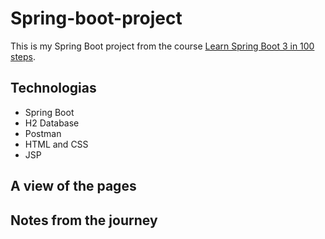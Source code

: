 # Spring-boot-project

This is my Spring Boot project from the course [Learn Spring Boot 3 in 100 steps](https://www.udemy.com/course/spring-boot-tutorial-for-beginners/?utm_source=adwords&utm_medium=udemyads&utm_campaign=WebDevelopment_v.PROF_la.EN_cc.BR_ti.8322&utm_content=deal4584&utm_term=_._ag_108455848694_._ad_467154447027_._kw__._de_c_._dm__._pl__._ti_dsa-774930035449_._li_1001542_._pd__._&matchtype=&gclid=CjwKCAjwg4SpBhAKEiwAdyLwvKyKctaO79d5MVy6rvOThdRYRtw8cNMyVJDRFYvurznQiCWMAuxdIxoCwqoQAvD_BwE). 


## Technologias

- Spring Boot
- H2 Database
- Postman
- HTML and CSS
- JSP

## A view of the pages

## Notes from the journey

